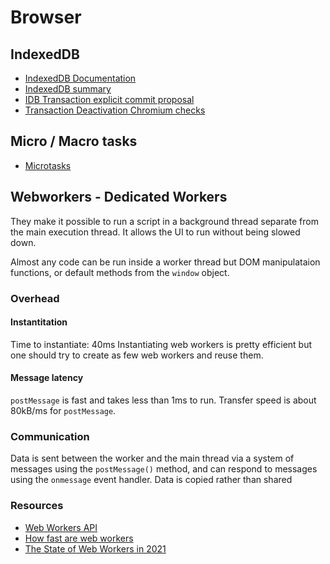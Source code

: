 # Browser

## IndexedDB

* [IndexedDB Documentation](https://developer.mozilla.org/en-US/docs/Web/API/IndexedDB_API/Basic_Concepts_Behind_IndexedDB)
* [IndexedDB summary](https://javascript.info/indexeddb)
* [IDB Transaction explicit commit proposal](https://andreas-butler.github.io/idb-transaction-commit/EXPLAINER.html)
* [Transaction Deactivation Chromium checks](https://chromium.googlesource.com/external/w3c/web-platform-tests/+/refs/heads/master/IndexedDB/transaction-deactivation-timing.html)

## Micro / Macro tasks

* [Microtasks](https://javascript.info/microtask-queue)

## Webworkers - Dedicated Workers

They make it possible to run a script in a background thread separate from the main execution thread. It allows the UI to run without being slowed down.

Almost any code can be run inside a worker thread but DOM manipulataion functions, or default methods from the `window` object.

### Overhead

#### Instantitation

Time to instantiate: 40ms
Instantiating web workers is pretty efficient but one should try to create as few web workers and reuse them.

#### Message latency

`postMessage` is fast and takes less than 1ms to run.
Transfer speed is about 80kB/ms for `postMessage`.

### Communication

Data is sent between the worker and the main thread via a system of messages using the `postMessage()` method, and can respond to messages using the `onmessage` event handler.
Data is copied rather than shared

### Resources

* [Web Workers API](https://developer.mozilla.org/en-US/docs/Web/API/Web_Workers_API)
* [How fast are web workers](https://hacks.mozilla.org/2015/07/how-fast-are-web-workers/)
* [The State of Web Workers in 2021](https://www.smashingmagazine.com/2021/06/web-workers-2021/)
